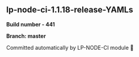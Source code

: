 ## lp-node-ci-1.1.18-release-YAMLs

**Build number - 441**

**Branch: master**

 Committed automatically by LP-NODE-CI module :rocket: